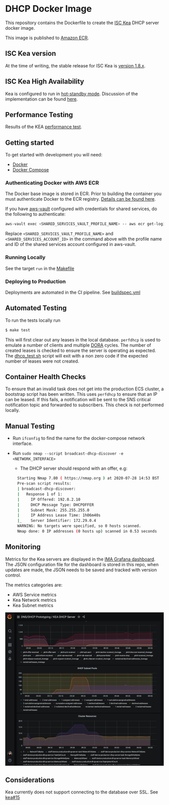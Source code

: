 # DHCP Docker Image

This repository contains the Dockerfile to create the [ISC Kea](https://www.isc.org/kea/) DHCP server docker image.

This image is published to [Amazon ECR](https://aws.amazon.com/ecr/).

## ISC Kea version

At the time of writing, the stable release for ISC Kea is [version 1.8.x](https://cloudsmith.io/~isc/repos/kea-1-8/packages/).

## ISC Kea High Availability

Kea is configured to run in [hot-standby mode](https://kea.readthedocs.io/en/kea-1.8.1/arm/hooks.html#hot-standby-configuration). Discussion of the implementation can be found [here](./documentation/high-availability.md).

## Performance Testing

Results of the KEA [performance test](documentation/performance-metrics.md).

## Getting started

To get started with development you will need:

- [Docker](https://www.docker.com/)
- [Docker Compose](https://docs.docker.com/compose/)

### Authenticating Docker with AWS ECR

The Docker base image is stored in ECR. Prior to building the container you must authenticate Docker to the ECR registry. [Details can be found here](https://docs.aws.amazon.com/AmazonECR/latest/userguide/Registries.html#registry_auth).

If you have [aws-vault](https://github.com/99designs/aws-vault#installing) configured with credentials for shared services, do the following to authenticate:

```bash
aws-vault exec <SHARED_SERVICES_VAULT_PROFILE_NAME> -- aws ecr get-login-password --region eu-west-2 | docker login --username AWS --password-stdin <SHARED_SERVICES_ACCOUNT_ID>.dkr.ecr.eu-west-2.amazonaws.com
```
Replace `<SHARED_SERVICES_VAULT_PROFILE_NAME>` and `<SHARED_SERVICES_ACCOUNT_ID>` in the command above with the profile name and ID of the shared services account configured in aws-vault.

### Running Locally

See the target `run` in the [Makefile](./Makefile)

### Deploying to Production

Deployments are automated in the CI pipeline. See [buildspec.yml](./buildspec.yml)

## Automated Testing

To run the tests locally run

```bash
$ make test
```

This will first clear out any leases in the local database. `perfdhcp` is used to emulate a number of clients and multiple [DORA](https://en.wikipedia.org/wiki/Dynamic_Host_Configuration_Protocol#Operation) cycles. The number of created leases is checked to ensure the server is operating as expected. The [dhcp_test.sh](./dhcp_test.sh) script will exit with a non zero code if the expected number of leases were not created.

## Container Health Checks

To ensure that an invalid task does not get into the production ECS cluster, a bootstrap script has been written. This uses `perfdhcp` to ensure that an IP can be leased. If this fails, a notification will be sent to the SNS critical notification topic and forwarded to subscribers. This check is not performed locally.

## Manual Testing

- Run `ifconfig` to find the name for the docker-compose network interface.
- Run
  `sudo nmap --script broadcast-dhcp-discover -e <NETWORK_INTERFACE>`

  - The DHCP server should respond with an offer, e.g:

  ```bash
    Starting Nmap 7.80 ( https://nmap.org ) at 2020-07-28 14:53 BST
    Pre-scan script results:
    | broadcast-dhcp-discover:
    |   Response 1 of 1:
    |     IP Offered: 192.0.2.10
    |     DHCP Message Type: DHCPOFFER
    |     Subnet Mask: 255.255.255.0
    |     IP Address Lease Time: 1h06m40s
    |_    Server Identifier: 172.29.0.4
    WARNING: No targets were specified, so 0 hosts scanned.
    Nmap done: 0 IP addresses (0 hosts up) scanned in 0.53 seconds
  ```

## Monitoring

Metrics for the Kea servers are displayed in the [IMA Grafana dashboard](https://github.com/ministryofjustice/staff-infrastructure-monitoring-config/blob/main/integrations/staff-device-dns-dhcp-infrastructure/dashboards/dhcp/dhcp_template.json).
The JSON configuration file for the dashboard is stored in this repo, when updates are made, the JSON needs to be saved and tracked with version control.

The metrics categories are:

  - AWS Service metrics
  - Kea Network metrics
  - Kea Subnet metrics

![Grafana Dashboard](./documentation/images/dashboard.png)

## Considerations

Kea currently does not support connecting to the database over SSL. See [kea#15](https://github.com/isc-projects/kea/pull/15)
